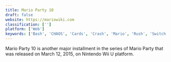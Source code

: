 ```yaml
---
title: Mario Party 10
draft: false 
website: https://mariowiki.com
classification: ['']
platform: ['Web']
keywords: ['Bash', 'CHAOS', 'Cards', 'Crash', 'Mario', 'Rush', 'Switch', 'Tour', 'island']
---
```

Mario Party 10 is another major installment in the series of Mario Party that was released on March 12, 2015, on Nintendo Wii U platform.
